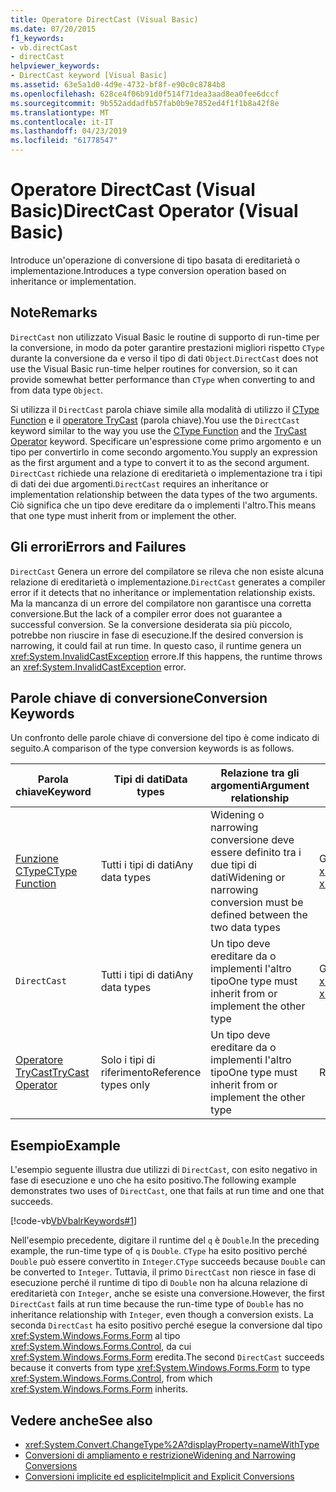 ```yaml
---
title: Operatore DirectCast (Visual Basic)
ms.date: 07/20/2015
f1_keywords:
- vb.directCast
- directCast
helpviewer_keywords:
- DirectCast keyword [Visual Basic]
ms.assetid: 63e5a1d0-4d9e-4732-bf8f-e90c0c8784b8
ms.openlocfilehash: 628ce4f06b91d0f514f71dea3aad8ea0fee6dccf
ms.sourcegitcommit: 9b552addadfb57fab0b9e7852ed4f1f1b8a42f8e
ms.translationtype: MT
ms.contentlocale: it-IT
ms.lasthandoff: 04/23/2019
ms.locfileid: "61778547"
---
```

# <a name="directcast-operator-visual-basic"></a><span data-ttu-id="4718d-102">Operatore DirectCast (Visual Basic)</span><span class="sxs-lookup"><span data-stu-id="4718d-102">DirectCast Operator (Visual Basic)</span></span>
<span data-ttu-id="4718d-103">Introduce un'operazione di conversione di tipo basata di ereditarietà o implementazione.</span><span class="sxs-lookup"><span data-stu-id="4718d-103">Introduces a type conversion operation based on inheritance or implementation.</span></span>  
  
## <a name="remarks"></a><span data-ttu-id="4718d-104">Note</span><span class="sxs-lookup"><span data-stu-id="4718d-104">Remarks</span></span>  
 <span data-ttu-id="4718d-105">`DirectCast` non utilizzato Visual Basic le routine di supporto di run-time per la conversione, in modo da poter garantire prestazioni migliori rispetto `CType` durante la conversione da e verso il tipo di dati `Object`.</span><span class="sxs-lookup"><span data-stu-id="4718d-105">`DirectCast` does not use the Visual Basic run-time helper routines for conversion, so it can provide somewhat better performance than `CType` when converting to and from data type `Object`.</span></span>  
  
 <span data-ttu-id="4718d-106">Si utilizza il `DirectCast` parola chiave simile alla modalità di utilizzo il [CType Function](../../../visual-basic/language-reference/functions/ctype-function.md) e il [operatore TryCast](../../../visual-basic/language-reference/operators/trycast-operator.md) (parola chiave).</span><span class="sxs-lookup"><span data-stu-id="4718d-106">You use the `DirectCast` keyword similar to the way you use the [CType Function](../../../visual-basic/language-reference/functions/ctype-function.md) and the [TryCast Operator](../../../visual-basic/language-reference/operators/trycast-operator.md) keyword.</span></span> <span data-ttu-id="4718d-107">Specificare un'espressione come primo argomento e un tipo per convertirlo in come secondo argomento.</span><span class="sxs-lookup"><span data-stu-id="4718d-107">You supply an expression as the first argument and a type to convert it to as the second argument.</span></span> <span data-ttu-id="4718d-108">`DirectCast` richiede una relazione di ereditarietà o implementazione tra i tipi di dati dei due argomenti.</span><span class="sxs-lookup"><span data-stu-id="4718d-108">`DirectCast` requires an inheritance or implementation relationship between the data types of the two arguments.</span></span> <span data-ttu-id="4718d-109">Ciò significa che un tipo deve ereditare da o implementi l'altro.</span><span class="sxs-lookup"><span data-stu-id="4718d-109">This means that one type must inherit from or implement the other.</span></span>  
  
## <a name="errors-and-failures"></a><span data-ttu-id="4718d-110">Gli errori</span><span class="sxs-lookup"><span data-stu-id="4718d-110">Errors and Failures</span></span>  
 <span data-ttu-id="4718d-111">`DirectCast` Genera un errore del compilatore se rileva che non esiste alcuna relazione di ereditarietà o implementazione.</span><span class="sxs-lookup"><span data-stu-id="4718d-111">`DirectCast` generates a compiler error if it detects that no inheritance or implementation relationship exists.</span></span> <span data-ttu-id="4718d-112">Ma la mancanza di un errore del compilatore non garantisce una corretta conversione.</span><span class="sxs-lookup"><span data-stu-id="4718d-112">But the lack of a compiler error does not guarantee a successful conversion.</span></span> <span data-ttu-id="4718d-113">Se la conversione desiderata sia più piccolo, potrebbe non riuscire in fase di esecuzione.</span><span class="sxs-lookup"><span data-stu-id="4718d-113">If the desired conversion is narrowing, it could fail at run time.</span></span> <span data-ttu-id="4718d-114">In questo caso, il runtime genera un <xref:System.InvalidCastException> errore.</span><span class="sxs-lookup"><span data-stu-id="4718d-114">If this happens, the runtime throws an <xref:System.InvalidCastException> error.</span></span>  
  
## <a name="conversion-keywords"></a><span data-ttu-id="4718d-115">Parole chiave di conversione</span><span class="sxs-lookup"><span data-stu-id="4718d-115">Conversion Keywords</span></span>  
 <span data-ttu-id="4718d-116">Un confronto delle parole chiave di conversione del tipo è come indicato di seguito.</span><span class="sxs-lookup"><span data-stu-id="4718d-116">A comparison of the type conversion keywords is as follows.</span></span>  
  
|<span data-ttu-id="4718d-117">Parola chiave</span><span class="sxs-lookup"><span data-stu-id="4718d-117">Keyword</span></span>|<span data-ttu-id="4718d-118">Tipi di dati</span><span class="sxs-lookup"><span data-stu-id="4718d-118">Data types</span></span>|<span data-ttu-id="4718d-119">Relazione tra gli argomenti</span><span class="sxs-lookup"><span data-stu-id="4718d-119">Argument relationship</span></span>|<span data-ttu-id="4718d-120">Errore di run-time</span><span class="sxs-lookup"><span data-stu-id="4718d-120">Run-time failure</span></span>|  
|---|---|---|---|  
|[<span data-ttu-id="4718d-121">Funzione CType</span><span class="sxs-lookup"><span data-stu-id="4718d-121">CType Function</span></span>](../../../visual-basic/language-reference/functions/ctype-function.md)|<span data-ttu-id="4718d-122">Tutti i tipi di dati</span><span class="sxs-lookup"><span data-stu-id="4718d-122">Any data types</span></span>|<span data-ttu-id="4718d-123">Widening o narrowing conversione deve essere definito tra i due tipi di dati</span><span class="sxs-lookup"><span data-stu-id="4718d-123">Widening or narrowing conversion must be defined between the two data types</span></span>|<span data-ttu-id="4718d-124">Genera un'eccezione <xref:System.InvalidCastException></span><span class="sxs-lookup"><span data-stu-id="4718d-124">Throws <xref:System.InvalidCastException></span></span>|  
|`DirectCast`|<span data-ttu-id="4718d-125">Tutti i tipi di dati</span><span class="sxs-lookup"><span data-stu-id="4718d-125">Any data types</span></span>|<span data-ttu-id="4718d-126">Un tipo deve ereditare da o implementi l'altro tipo</span><span class="sxs-lookup"><span data-stu-id="4718d-126">One type must inherit from or implement the other type</span></span>|<span data-ttu-id="4718d-127">Genera un'eccezione <xref:System.InvalidCastException></span><span class="sxs-lookup"><span data-stu-id="4718d-127">Throws <xref:System.InvalidCastException></span></span>|  
|[<span data-ttu-id="4718d-128">Operatore TryCast</span><span class="sxs-lookup"><span data-stu-id="4718d-128">TryCast Operator</span></span>](../../../visual-basic/language-reference/operators/trycast-operator.md)|<span data-ttu-id="4718d-129">Solo i tipi di riferimento</span><span class="sxs-lookup"><span data-stu-id="4718d-129">Reference types only</span></span>|<span data-ttu-id="4718d-130">Un tipo deve ereditare da o implementi l'altro tipo</span><span class="sxs-lookup"><span data-stu-id="4718d-130">One type must inherit from or implement the other type</span></span>|<span data-ttu-id="4718d-131">Restituisce [Nothing](../../../visual-basic/language-reference/nothing.md)</span><span class="sxs-lookup"><span data-stu-id="4718d-131">Returns [Nothing](../../../visual-basic/language-reference/nothing.md)</span></span>|  
  
## <a name="example"></a><span data-ttu-id="4718d-132">Esempio</span><span class="sxs-lookup"><span data-stu-id="4718d-132">Example</span></span>  
 <span data-ttu-id="4718d-133">L'esempio seguente illustra due utilizzi di `DirectCast`, con esito negativo in fase di esecuzione e uno che ha esito positivo.</span><span class="sxs-lookup"><span data-stu-id="4718d-133">The following example demonstrates two uses of `DirectCast`, one that fails at run time and one that succeeds.</span></span>  
  
 [!code-vb[VbVbalrKeywords#1](~/samples/snippets/visualbasic/VS_Snippets_VBCSharp/VbVbalrKeywords/VB/Class1.vb#1)]  
  
 <span data-ttu-id="4718d-134">Nell'esempio precedente, digitare il runtime del `q` è `Double`.</span><span class="sxs-lookup"><span data-stu-id="4718d-134">In the preceding example, the run-time type of `q` is `Double`.</span></span> <span data-ttu-id="4718d-135">`CType` ha esito positivo perché `Double` può essere convertito in `Integer`.</span><span class="sxs-lookup"><span data-stu-id="4718d-135">`CType` succeeds because `Double` can be converted to `Integer`.</span></span> <span data-ttu-id="4718d-136">Tuttavia, il primo `DirectCast` non riesce in fase di esecuzione perché il runtime di tipo di `Double` non ha alcuna relazione di ereditarietà con `Integer`, anche se esiste una conversione.</span><span class="sxs-lookup"><span data-stu-id="4718d-136">However, the first `DirectCast` fails at run time because the run-time type of `Double` has no inheritance relationship with `Integer`, even though a conversion exists.</span></span> <span data-ttu-id="4718d-137">La seconda `DirectCast` ha esito positivo perché esegue la conversione dal tipo <xref:System.Windows.Forms.Form> al tipo <xref:System.Windows.Forms.Control>, da cui <xref:System.Windows.Forms.Form> eredita.</span><span class="sxs-lookup"><span data-stu-id="4718d-137">The second `DirectCast` succeeds because it converts from type <xref:System.Windows.Forms.Form> to type <xref:System.Windows.Forms.Control>, from which <xref:System.Windows.Forms.Form> inherits.</span></span>  
  
## <a name="see-also"></a><span data-ttu-id="4718d-138">Vedere anche</span><span class="sxs-lookup"><span data-stu-id="4718d-138">See also</span></span>

- <xref:System.Convert.ChangeType%2A?displayProperty=nameWithType>
- [<span data-ttu-id="4718d-139">Conversioni di ampliamento e restrizione</span><span class="sxs-lookup"><span data-stu-id="4718d-139">Widening and Narrowing Conversions</span></span>](../../../visual-basic/programming-guide/language-features/data-types/widening-and-narrowing-conversions.md)
- [<span data-ttu-id="4718d-140">Conversioni implicite ed esplicite</span><span class="sxs-lookup"><span data-stu-id="4718d-140">Implicit and Explicit Conversions</span></span>](../../../visual-basic/programming-guide/language-features/data-types/implicit-and-explicit-conversions.md)
